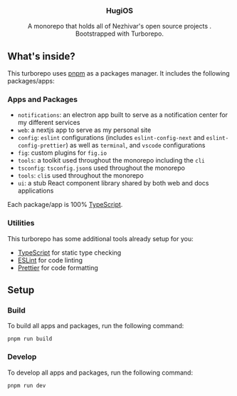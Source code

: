 <h3 align="center">HugiOS</h1>
<!-- <h3 align="center">Exploring the world and questioning everything</h3> -->
<p align="center">
  A monorepo that holds all of Nezhivar's open source projects . Bootstrapped with Turborepo.
</p>

## What's inside?

This turborepo uses [pnpm](https://pnpm.io) as a packages manager. It includes the following packages/apps:

### Apps and Packages

- `notifications`: an electron app built to serve as a notification center for my different services
- `web`: a nextjs app to serve as my personal site
- `config`: `eslint` configurations (includes `eslint-config-next` and `eslint-config-prettier`) as well as `terminal`, and `vscode` configurations
- `fig`: custom plugins for `fig.io`
- `tools`: a toolkit used throughout the monorepo including the `cli`
- `tsconfig`: `tsconfig.json`s used throughout the monorepo
- `tools`: `cli`s used throughout the monorepo
- `ui`: a stub React component library shared by both web and docs applications

Each package/app is 100% [TypeScript](https://www.typescriptlang.org/).

### Utilities

This turborepo has some additional tools already setup for you:

- [TypeScript](https://www.typescriptlang.org/) for static type checking
- [ESLint](https://eslint.org/) for code linting
- [Prettier](https://prettier.io) for code formatting

## Setup

### Build

To build all apps and packages, run the following command:

```
pnpm run build
```

### Develop

To develop all apps and packages, run the following command:

```
pnpm run dev
```
